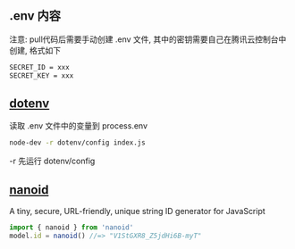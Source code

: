 ## .env 内容
注意: pull代码后需要手动创建 .env 文件, 其中的密钥需要自己在腾讯云控制台中创建, 格式如下

```txt
SECRET_ID = xxx
SECRET_KEY = xxx
```

## [dotenv](https://www.npmjs.com/package/dotenv)
读取 .env 文件中的变量到 process.env
```sh
node-dev -r dotenv/config index.js
```
-r 先运行 dotenv/config

## [nanoid](https://www.npmjs.com/package/nanoid)
A tiny, secure, URL-friendly, unique string ID generator for JavaScript

```js
import { nanoid } from 'nanoid'
model.id = nanoid() //=> "V1StGXR8_Z5jdHi6B-myT"
```